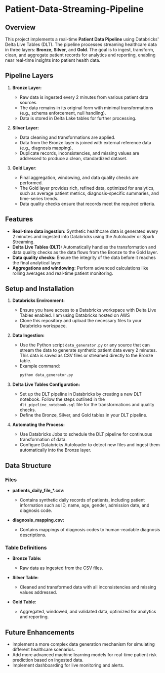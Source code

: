 # Patient-Data-Streaming-Pipeline

## Overview

This project implements a real-time **Patient Data Pipeline** using Databricks' Delta Live Tables (DLT). The pipeline processes streaming healthcare data in three layers: **Bronze**, **Silver**, and **Gold**. The goal is to ingest, transform, clean, and aggregate patient records for analytics and reporting, enabling near real-time insights into patient health data.

## Pipeline Layers

1. **Bronze Layer:**
   - Raw data is ingested every 2 minutes from various patient data sources.
   - The data remains in its original form with minimal transformations (e.g., schema enforcement, null handling).
   - Data is stored in Delta Lake tables for further processing.

2. **Silver Layer:**
   - Data cleaning and transformations are applied.
   - Data from the Bronze layer is joined with external reference data (e.g., diagnosis mapping).
   - Duplicate records, inconsistencies, and missing values are addressed to produce a clean, standardized dataset.

3. **Gold Layer:**
   - Final aggregation, windowing, and data quality checks are performed.
   - The Gold layer provides rich, refined data, optimized for analytics, such as average patient metrics, diagnosis-specific summaries, and time-series trends.
   - Data quality checks ensure that records meet the required criteria.

## Features

- **Real-time data ingestion:** Synthetic healthcare data is generated every 2 minutes and ingested into Databricks using the Autoloader or Spark Streaming.
- **Delta Live Tables (DLT):** Automatically handles the transformation and data quality checks as the data flows from the Bronze to the Gold layer.
- **Data quality checks:** Ensure the integrity of the data before it reaches the final analytical layer.
- **Aggregations and windowing:** Perform advanced calculations like rolling averages and real-time patient monitoring.

## Setup and Installation

1. **Databricks Environment:**
   - Ensure you have access to a Databricks workspace with Delta Live Tables enabled. I am using Databricks hosted on AWS
   - Clone this repository and upload the necessary files to your Databricks workspace.

2. **Data Ingestion:**
   - Use the Python script `data_generator.py` or any source that can stream the data to generate synthetic patient data every 2 minutes. This data is saved as CSV files or streamed directly to the Bronze table.
   - Example command:
     ```bash
     python data_generator.py
     ```

3. **Delta Live Tables Configuration:**
   - Set up the DLT pipeline in Databricks by creating a new DLT notebook. Follow the steps outlined in the `dlt_pipeline_notebook.sql` file for the transformations and quality checks.
   - Define the Bronze, Silver, and Gold tables in your DLT pipeline.

4. **Automating the Process:**
   - Use Databricks Jobs to schedule the DLT pipeline for continuous transformation of data.
   - Configure Databricks Autoloader to detect new files and ingest them automatically into the Bronze layer.

## Data Structure

### Files

- **patients_daily_file_*.csv:**
  - Contains synthetic daily records of patients, including patient information such as ID, name, age, gender, admission date, and diagnosis code.
  
- **diagnosis_mapping.csv:**
  - Contains mappings of diagnosis codes to human-readable diagnosis descriptions.

### Table Definitions

- **Bronze Table:**
  - Raw data as ingested from the CSV files.
  
- **Silver Table:**
  - Cleaned and transformed data with all inconsistencies and missing values addressed.
  
- **Gold Table:**
  - Aggregated, windowed, and validated data, optimized for analytics and reporting.

## Future Enhancements

- Implement a more complex data generation mechanism for simulating different healthcare scenarios.
- Add more advanced machine learning models for real-time patient risk prediction based on ingested data.
- Implement dashboarding for live monitoring and alerts.

